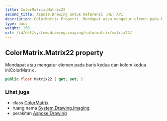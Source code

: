 ```yaml
---
title: ColorMatrix.Matrix22
second_title: Aspose.Drawing untuk Referensi .NET API
description: ColorMatrix Properti. Mendapat atau mengatur elemen pada baris kedua dan kolom kedua iniColorMatrix .
type: docs
weight: 150
url: /id/net/system.drawing.imaging/colormatrix/matrix22/
---
```

## ColorMatrix.Matrix22 property

Mendapat atau mengatur elemen pada baris kedua dan kolom kedua iniColorMatrix .

```csharp
public float Matrix22 { get; set; }
```

### Lihat juga

* class [ColorMatrix](../)
* ruang nama [System.Drawing.Imaging](../../colormatrix/)
* perakitan [Aspose.Drawing](../../../)


